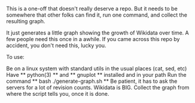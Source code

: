 This is a one-off that doesn't really deserve a repo. But it needs to be somewhere that
other folks can find it, run one command, and collect the resulting graph.

It just generates a little graph showing the growth of Wikidata over time. A few people
need this once in a awhile. If you came across this repo by accident, you don't need
this, lucky you.

To use:

Be on a linux system with standard utils in the usual places (cat, sed, etc)
Have ** python(3) ** and ** gnuplot ** installed and in your path
Run the command
  ** bash ./generate-graph.sh **
Be patient, it has to ask the servers for a lot of revision counts. Wikidata is BIG.
Collect the graph from where the script tells you, once it is done.


